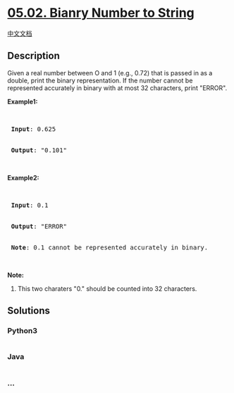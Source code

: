 # [05.02. Bianry Number to String](https://leetcode.cn/problems/bianry-number-to-string-lcci)

[中文文档](/lcci/05.02.Bianry%20Number%20to%20String/README.md)

## Description

<p>Given a real number between O and 1 (e.g., 0.72) that is passed in as a double, print the binary representation. If the number cannot be represented accurately in binary with at most 32 characters, print &quot;ERROR&quot;.</p>

<p><strong>Example1:</strong></p>

<pre>


<strong> Input</strong>: 0.625


<strong> Output</strong>: &quot;0.101&quot;


</pre>

<p><strong>Example2:</strong></p>

<pre>


<strong> Input</strong>: 0.1


<strong> Output</strong>: &quot;ERROR&quot;


<strong> Note</strong>: 0.1 cannot be represented accurately in binary.


</pre>

<p><strong>Note: </strong></p>

<ol>
	<li>This two charaters &quot;0.&quot; should be counted into 32 characters.</li>
</ol>

## Solutions

<!-- tabs:start -->

### **Python3**

```python


```

### **Java**

```java


```

### **...**

```


```

<!-- tabs:end -->
